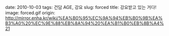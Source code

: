 ﻿date: 2010-10-03
tags: 건담 AGE, 강요
slug: forced
title: 강요받고 있는 거다!
image: forced.gif
origin: http://mirror.enha.kr/wiki/%EA%B0%95%EC%9A%94%EB%B0%9B%EA%B3%A0%20%EC%9E%88%EB%8A%94%20%EA%B1%B0%EB%8B%A4%21
